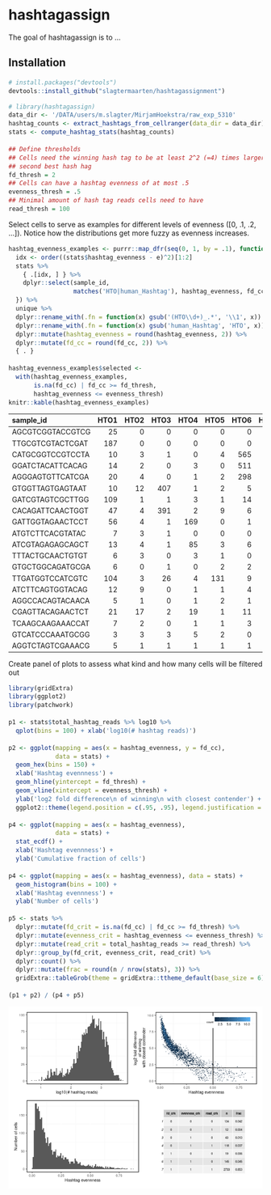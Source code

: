 
<!-- README.md is generated from README.Rmd. Please edit that file -->

# hashtagassign

<!-- badges: start -->
<!-- badges: end -->

The goal of hashtagassign is to …

## Installation

``` r
# install.packages("devtools")
devtools::install_github("slagtermaarten/hashtagassignment")
```

``` r
# library(hashtagassign)
data_dir <- '/DATA/users/m.slagter/MirjamHoekstra/raw_exp_5310'
hashtag_counts <- extract_hashtags_from_cellranger(data_dir = data_dir)
stats <- compute_hashtag_stats(hashtag_counts)

## Define thresholds
## Cells need the winning hash tag to be at least 2^2 (=4) times larger than the
## second best hash hag
fd_thresh = 2
## Cells can have a hashtag evenness of at most .5
evenness_thresh = .5
## Minimal amount of hash tag reads cells need to have
read_thresh = 100
```

Select cells to serve as examples for different levels of evenness (\[0,
.1, .2, …\]). Notice how the distributions get more fuzzy as evenness
increases.

``` r
hashtag_evenness_examples <- purrr::map_dfr(seq(0, 1, by = .1), function(e) {
  idx <- order((stats$hashtag_evenness - e)^2)[1:2]
  stats %>%
    { .[idx, ] } %>%
    dplyr::select(sample_id, 
                  matches('HTO|human_Hashtag'), hashtag_evenness, fd_cc)
  }) %>% 
  unique %>% 
  dplyr::rename_with(.fn = function(x) gsub('(HTO\\d+)_.*', '\\1', x)) %>%
  dplyr::rename_with(.fn = function(x) gsub('human_Hashtag', 'HTO', x)) %>%
  dplyr::mutate(hashtag_evenness = round(hashtag_evenness, 2)) %>%
  dplyr::mutate(fd_cc = round(fd_cc, 2)) %>%
  { . }

hashtag_evenness_examples$selected <-
  with(hashtag_evenness_examples, 
       is.na(fd_cc) | fd_cc >= fd_thresh,
       hashtag_evenness <= evenness_thresh)
knitr::kable(hashtag_evenness_examples)
```

| sample\_id       | HTO1 | HTO2 | HTO3 | HTO4 | HTO5 | HTO6 | HTO7 | hashtag\_evenness | fd\_cc | selected |
|:-----------------|-----:|-----:|-----:|-----:|-----:|-----:|-----:|------------------:|-------:|:---------|
| AGCGTCGGTACCGTCG |   25 |    0 |    0 |    0 |    0 |    0 |    0 |              0.00 |     NA | TRUE     |
| TTGCGTCGTACTCGAT |  187 |    0 |    0 |    0 |    0 |    0 |    0 |              0.00 |     NA | TRUE     |
| CATGCGGTCCGTCCTA |   10 |    3 |    1 |    0 |    4 |  565 |    2 |              0.10 |   5.69 | TRUE     |
| GGATCTACATTCACAG |   14 |    2 |    0 |    3 |    0 |  511 |    1 |              0.10 |   5.09 | TRUE     |
| AGGGAGTGTTCATCGA |   20 |    4 |    0 |    1 |    2 |  298 |    2 |              0.20 |   3.83 | TRUE     |
| GTGGTTAGTGAGTAAT |   10 |   12 |  407 |    1 |    2 |    5 |    4 |              0.20 |   4.97 | TRUE     |
| GATCGTAGTCGCTTGG |  109 |    1 |    1 |    3 |    1 |   14 |    0 |              0.30 |   2.87 | TRUE     |
| CACAGATTCAACTGGT |   47 |    4 |  391 |    2 |    9 |    6 |    1 |              0.30 |   3.03 | TRUE     |
| GATTGGTAGAACTCCT |   56 |    4 |    1 |  169 |    0 |    1 |    5 |              0.40 |   1.58 | FALSE    |
| ATGTCTTCACGTATAC |    7 |    3 |    1 |    0 |    0 |    0 |   33 |              0.40 |   2.09 | TRUE     |
| ATCGTAGAGAGCAGCT |   13 |    4 |    1 |   85 |    3 |    6 |    3 |              0.50 |   2.62 | TRUE     |
| TTTACTGCAACTGTGT |    6 |    3 |    0 |    3 |    1 |    0 |   31 |              0.50 |   2.19 | TRUE     |
| GTGCTGGCAGATGCGA |    6 |    0 |    1 |    0 |    2 |    2 |    0 |              0.60 |   1.22 | FALSE    |
| TTGATGGTCCATCGTC |  104 |    3 |   26 |    4 |  131 |    9 |    0 |              0.60 |   0.33 | FALSE    |
| ATCTTCAGTGGTACAG |   12 |    9 |    0 |    1 |    1 |    4 |    1 |              0.70 |   0.38 | FALSE    |
| AGGCCACAGTACAACA |    5 |    1 |    0 |    1 |    2 |    1 |    0 |              0.70 |   1.00 | FALSE    |
| CGAGTTACAGAACTCT |   21 |   17 |    2 |   19 |    1 |   11 |    1 |              0.80 |   0.14 | FALSE    |
| TCAAGCAAGAAACCAT |    7 |    2 |    0 |    1 |    1 |    3 |    2 |              0.79 |   1.00 | FALSE    |
| GTCATCCCAAATGCGG |    3 |    3 |    3 |    5 |    2 |    0 |    1 |              0.87 |   0.58 | FALSE    |
| AGGTCTAGTCGAAACG |    5 |    1 |    1 |    1 |    1 |    1 |    1 |              0.86 |     NA | TRUE     |

Create panel of plots to assess what kind and how many cells will be
filtered out

``` r
library(gridExtra)
library(ggplot2)
library(patchwork)

p1 <- stats$total_hashtag_reads %>% log10 %>% 
  qplot(bins = 100) + xlab('log10(# hashtag reads)')

p2 <- ggplot(mapping = aes(x = hashtag_evenness, y = fd_cc),
             data = stats) +
  geom_hex(bins = 150) +
  xlab('Hashtag evennness') +
  geom_hline(yintercept = fd_thresh) +
  geom_vline(xintercept = evenness_thresh) +
  ylab('log2 fold difference\n of winning\n with closest contender') +
  ggplot2::theme(legend.position = c(.95, .95), legend.justification = c(1, 1))

p4 <- ggplot(mapping = aes(x = hashtag_evenness),
             data = stats) +
  stat_ecdf() +
  xlab('Hashtag evennness') +
  ylab('Cumulative fraction of cells')

p4 <- ggplot(mapping = aes(x = hashtag_evenness), data = stats) +
  geom_histogram(bins = 100) +
  xlab('Hashtag evennness') +
  ylab('Number of cells')

p5 <- stats %>%
  dplyr::mutate(fd_crit = is.na(fd_cc) | fd_cc >= fd_thresh) %>%
  dplyr::mutate(evenness_crit = hashtag_evenness <= evenness_thresh) %>%
  dplyr::mutate(read_crit = total_hashtag_reads >= read_thresh) %>%
  dplyr::group_by(fd_crit, evenness_crit, read_crit) %>%
  dplyr::count() %>%
  dplyr::mutate(frac = round(n / nrow(stats), 3)) %>%
  gridExtra::tableGrob(theme = gridExtra::ttheme_default(base_size = 6))

(p1 + p2) / (p4 + p5) 
```

![](README_files/figure-gfm/unnamed-chunk-5-1.png)<!-- -->
